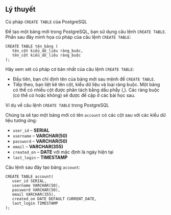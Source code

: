 ## Lý thuyết
Cú pháp `CREATE TABLE` của PostgreSQL

Để tạo một bảng mới trong PostgreSQL, bạn sử dụng câu lệnh `CREATE TABLE`. Phần sau đây minh họa cú pháp của câu lệnh `CREATE TABLE`:
```
CREATE TABLE tên_bảng (
   tên_cột kiểu_dữ_liệu ràng_buộc,
   tên_cột kiểu_dữ_liệu ràng_buộc
);
```
Hãy xem xét cú pháp cơ bản nhất của câu lệnh `CREATE TABLE`:

- Đầu tiên, bạn chỉ định tên của bảng mới sau mệnh đề `CREATE TABLE`.
- Tiếp theo, bạn liệt kê tên cột, kiểu dữ liệu và loại ràng buộc. Một bảng có thể có nhiều cột được phân tách bằng dấu phẩy (,). Các ràng buộc (có thể có hoặc không) sẽ được đề cập ở các bài học sau. 

Ví dụ về câu lệnh `CREATE TABLE` trong PostgreSQL

Chúng ta sẽ tạo một bảng mới có tên `account` có các cột sau với các kiểu dữ liệu tương ứng:

- `user_id` – **SERIAL**
- `username` – **VARCHAR(50)**
- `password` – **VARCHAR(50)**
- `email` – **VARCHAR(355)**
- `created_on` – **DATE** với mặc định là ngày hiện tại
- `last_login` – **TIMESTAMP**

Câu lệnh sau đây tạo bảng `account`:
```
CREATE TABLE account(
   user_id SERIAL,
   username VARCHAR(50),
   password VARCHAR(50),
   email VARCHAR(355),
   created_on DATE DEFAULT CURRENT_DATE,
   last_login TIMESTAMP
);
```
